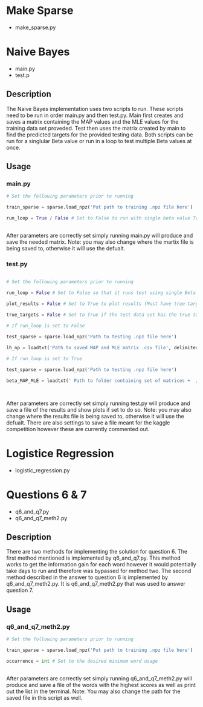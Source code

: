 # Make Sparse

- make_sparse.py

# Naive Bayes

- main.py
- test.p

## Description

The Naive Bayes implementation uses two scripts to run. These scripts need to be
run in order main.py and then test.py. Main first creates and saves a matrix containing the MAP 
values and the MLE values for the training data set proveded. Test then uses the matrix
created by main to find the predicted targets for the provided testing data. Both scripts 
can be run for a singlular Beta value or run in a loop to test multiple Beta values at
once. 

## Usage

### main.py

```python
# Set the following parameters prior to running

train_sparse = sparse.load_npz('Put path to training .npz file here') 

run_loop = True / False # Set to False to run with single beta value True to loop through many 
 
```
After parameters are correctly set simply running main.py will produce and save the needed matrix. Note:
you may also change where the martix file is being saved to, otherwise it will use the defualt.

### test.py

```python

# Set the following parameters prior to running

run_loop = False # Set to False so that it runs test using single Beta True to run loop 

plot_results = False # Set to True to plot results (Must have true target values)

true_targets = False # Set to True if the test data set has the true target values in the last column

# If run_loop is set to False
 
test_sparse = sparse.load_npz('Path to testing .npz file here')

lh_np = loadtxt('Path to saved MAP and MLE matrix .csv file', delimiter=',')

# If run_loop is set to True

test_sparse = sparse.load_npz('Path to testing .npz file here')

beta_MAP_MLE = loadtxt(' Path to folder containing set of matrices +  /beta_'+str(i)+'.csv', delimiter=',')

 
```
After parameters are correctly set simply running test.py will produce and save a file of the results and show plots if set to do so. Note: you may also change where the results file is being saved to, otherwise it will use the defualt. There are also settings to save a file meant for the kaggle competition however these are currently commented out.

# Logistice Regression

- logistic_regression.py


# Questions 6 & 7

- q6_and_q7.py
- q6_and_q7_meth2.py

## Description

There are two methods for implementing the solution for question 6. The first method mentioned is implemented 
by q6_and_q7.py. This method works to get the information gain for each word however it would potentially take days to run and therefore was bypassed for method two. The second method described in the answer to question 6 is implemented by q6_and_q7_meth2.py. It is q6_and_q7_meth2.py that was used to answer question 7. 

## Usage

### q6_and_q7_meth2.py

```python
# Set the following parameters prior to running

train_sparse = sparse.load_npz('Put path to training .npz file here') 

occurrence = int # Set to the desired minimum word usage  
 
```
After parameters are correctly set simply running q6_and_q7_meth2.py will produce and save a file of the words with the highest scores as well as print out the list in the terminal. Note: You may also change the path for the saved file in this script as well.
